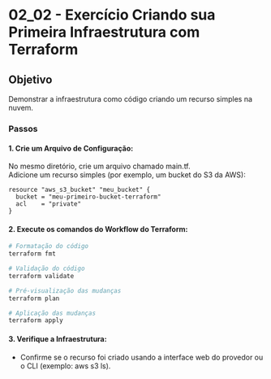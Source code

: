 # 02_02 - Exercício Criando sua Primeira Infraestrutura com Terraform

## Objetivo
Demonstrar a infraestrutura como código criando um recurso simples na nuvem.  

### Passos

#### 1. Crie um Arquivo de Configuração:
No mesmo diretório, crie um arquivo chamado main.tf.  
Adicione um recurso simples (por exemplo, um bucket do S3 da AWS):  
```hcl
resource "aws_s3_bucket" "meu_bucket" {
  bucket = "meu-primeiro-bucket-terraform"
  acl    = "private"
}
```

#### 2. Execute os comandos do Workflow do Terraform:
```bash
# Formatação do código
terraform fmt

# Validação do código
terraform validate

# Pré-visualização das mudanças
terraform plan

# Aplicação das mudanças
terraform apply
```

#### 3. Verifique a Infraestrutura:  
- Confirme se o recurso foi criado usando a interface web do provedor ou o CLI (exemplo: aws s3 ls).  

